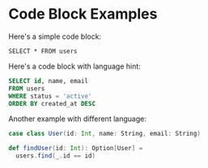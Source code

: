 # Code Block Examples

Here's a simple code block:

```
SELECT * FROM users
```

Here's a code block with language hint:

```sql
SELECT id, name, email
FROM users
WHERE status = 'active'
ORDER BY created_at DESC
```

Another example with different language:

```scala
case class User(id: Int, name: String, email: String)

def findUser(id: Int): Option[User] =
  users.find(_.id == id)
```
